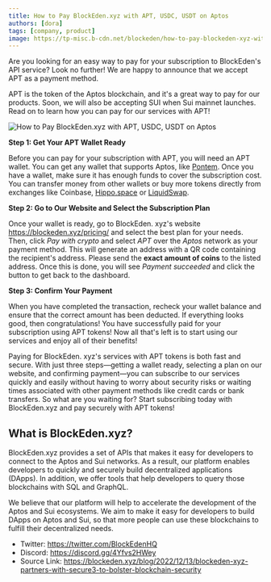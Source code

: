```yaml
---
title: How to Pay BlockEden.xyz with APT, USDC, USDT on Aptos
authors: [dora]
tags: [company, product]
image: https://tp-misc.b-cdn.net/blockeden/how-to-pay-blockeden-xyz-with-apt.png
---
```


Are you looking for an easy way to pay for your subscription to BlockEden's API service? Look no further! We are happy to announce that we accept APT as a payment method. 

APT is the token of the Aptos blockchain, and it's a great way to pay for our products. Soon, we will also be accepting SUI when Sui mainnet launches. Read on to learn how you can pay for our services with APT!

![How to Pay BlockEden.xyz with APT, USDC, USDT on Aptos](https://tp-misc.b-cdn.net/blockeden/how-to-pay-blockeden-xyz-with-apt.png "How to Pay BlockEden.xyz with APT, USDC, USDT on Aptos")

**Step 1: Get Your APT Wallet Ready**

Before you can pay for your subscription with APT, you will need an APT wallet. You can get any wallet that supports Aptos, like [Pontem](https://pontem.network/). Once you have a wallet, make sure it has enough funds to cover the subscription cost. You can transfer money from other wallets or buy more tokens directly from exchanges like Coinbase, [Hippo.space](https://hippo.space/) or [LiquidSwap](https://liquidswap.com/#/).

**Step 2: Go to Our Website and Select the Subscription Plan**

Once your wallet is ready, go to BlockEden. xyz's website https://blockeden.xyz/pricing/ and select the best plan for your needs. Then, click *Pay with crypto* and select *APT* over the *Aptos* network as your payment method. This will generate an address with a QR code containing the recipient's address. Please send the **exact amount of coins** to the listed address. Once this is done, you will see *Payment succeeded* and click the button to get back to the dashboard.

**Step 3: Confirm Your Payment**

When you have completed the transaction, recheck your wallet balance and ensure that the correct amount has been deducted. If everything looks good, then congratulations! You have successfully paid for your subscription using APT tokens! Now all that's left is to start using our services and enjoy all of their benefits!

Paying for BlockEden. xyz's services with APT tokens is both fast and secure. With just three steps—getting a wallet ready, selecting a plan on our website, and confirming payment—you can subscribe to our services quickly and easily without having to worry about security risks or waiting times associated with other payment methods like credit cards or bank transfers. So what are you waiting for? Start subscribing today with BlockEden.xyz and pay securely with APT tokens!

## What is BlockEden.xyz?

BlockEden.xyz provides a set of APIs that makes it easy for developers to connect to the Aptos and Sui networks. As a result, our platform enables developers to quickly and securely build decentralized applications (DApps). In addition, we offer tools that help developers to query those blockchains with SQL and GraphQL.

We believe that our platform will help to accelerate the development of the Aptos and Sui ecosystems. We aim to make it easy for developers to build DApps on Aptos and Sui, so that more people can use these blockchains to fulfill their decentralized needs.

- Twitter: https://twitter.com/BlockEdenHQ
- Discord: https://discord.gg/4Yfvs2HWey
- Source Link: https://blockeden.xyz/blog/2022/12/13/blockeden-xyz-partners-with-secure3-to-bolster-blockchain-security
